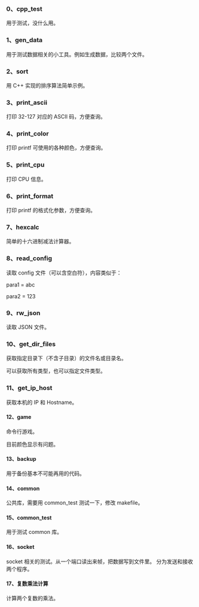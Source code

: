 ### 0、cpp_test

用于测试，没什么用。



### 1、gen_data

用于测试数据相关的小工具。例如生成数据，比较两个文件。



### 2、sort

用 C++ 实现的排序算法简单示例。



### 3、print_ascii

打印 32-127 对应的 ASCII 码，方便查询。



### 4、print_color

打印 printf 可使用的各种颜色，方便查询。



### 5、print_cpu

打印 CPU 信息。



### 6、print_format

打印 printf 的格式化参数，方便查询。



### 7、hexcalc

简单的十六进制减法计算器。



### 8、read_config

读取 config 文件（可以含空白符），内容类似于：

para1 = abc

para2 = 123



### 9、rw_json

读取 JSON 文件。



### 10、get_dir_files

获取指定目录下（不含子目录）的文件名或目录名。

可以获取所有类型，也可以指定文件类型。



### 11、get_ip_host

获取本机的 IP 和 Hostname。



#### 12、game

命令行游戏。

目前颜色显示有问题。



#### 13、backup

用于备份基本不可能再用的代码。


#### 14、common

公共库，需要用 common_test 测试一下，修改 makefile。

#### 15、common_test

用于测试 common 库。

#### 16、socket

socket 相关的测试。从一个端口读出来帧，把数据写到文件里。
分为发送和接收两个程序。

#### 17、复数乘法计算

计算两个复数的乘法。

